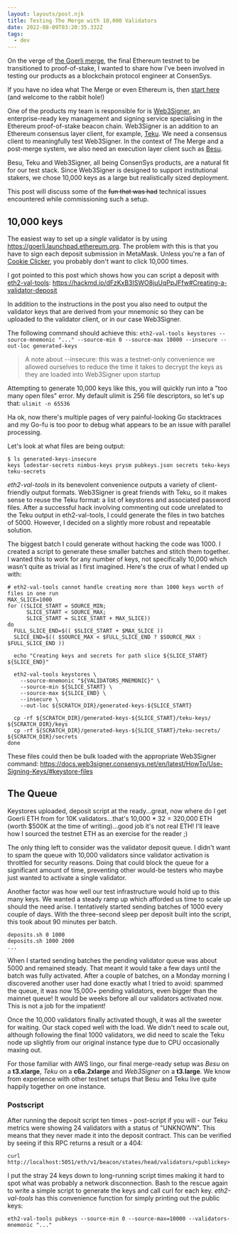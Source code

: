 ```yaml
---
layout: layouts/post.njk
title: Testing The Merge with 10,000 Validators
date: 2022-08-09T03:20:35.332Z
tags:
  - dev
---
```

On the verge of [the Goerli merge](https://blog.ethereum.org/2022/07/27/goerli-prater-merge-announcement/), the final Ethereum testnet to be transitioned to proof-of-stake, I wanted to share how I've been involved in testing our products as a blockchain protocol engineer at ConsenSys.

If you have no idea what The Merge or even Ethereum is, then [start here](https://ethereum.org/en/upgrades/merge/) (and welcome to the rabbit hole!)

One of the products my team is responsible for is [Web3Signer](https://github.com/ConsenSys/web3signer), an enterprise-ready key management and signing service specialising in the Ethereum proof-of-stake beacon chain. Web3Signer is an addition to an Ethereum consensus layer client, for example, [Teku](https://github.com/ConsenSys/teku). We need a consensus client to meaningfully test Web3Signer. In the context of The Merge and a post-merge system, we also need an execution layer client such as [Besu](https://github.com/hyperledger/besu).

Besu, Teku and Web3Signer, all being ConsenSys products, are a natural fit for our test stack. Since Web3Signer is designed to support institutional stakers, we chose 10,000 keys as a large but realistically sized deployment.

This post will discuss some of the ~~fun that was had~~ technical issues encountered while commissioning such a setup.

## 10,000 keys

The easiest way to set up a *single* validator is by using https://goerli.launchpad.ethereum.org.
The problem with this is that you have to sign each deposit submission in MetaMask. Unless you're a fan of [Cookie Clicker](http://orteil.dashnet.org/cookieclicker/), you probably don't want to click 10,000 times.

I got pointed to this post which shows how you can script a deposit with [eth2-val-tools](https://github.com/protolambda/eth2-val-tools): 
https://hackmd.io/dFzKxB3ISWO8juUqPpJFfw#Creating-a-validator-deposit

In addition to the instructions in the post you also need to output the validator keys that are derived from your mnemonic so they can be uploaded to the validator client, or in our case Web3Signer. 

The following command should achieve this:
`eth2-val-tools keystores --source-mnemonic "..." --source-min 0 --source-max 10000 --insecure --out-loc generated-keys`

> A note about --insecure: this was a testnet-only convenience we allowed ourselves to reduce the time it takes to decrypt the keys as they are loaded into Web3Signer upon startup

Attempting to generate 10,000 keys like this, you will quickly run into a "too many open files" error. My default ulimit is 256 file descriptors, so let's up that: 
`ulimit -n 65536`

Ha ok, now there's multiple pages of very painful-looking Go stacktraces and my Go-fu is too poor to debug what appears to be an issue with parallel processing.

Let's look at what files are being output:

```
$ ls generated-keys-insecure
keys lodestar-secrets nimbus-keys prysm pubkeys.json secrets teku-keys teku-secrets
```

*eth2-val-tools* in its benevolent convenience outputs a variety of client-friendly output formats. Web3Signer is great friends with Teku, so it makes sense to reuse the Teku format: a list of keystores and associated password files. After a successful hack involving commenting out code unrelated to the Teku output in eth2-val-tools, I could generate the files in two batches of 5000. However, I decided on a slightly more robust and repeatable solution.

The biggest batch I could generate without hacking the code was 1000. I created a script to generate these smaller batches and stitch them together. I wanted this to work for any number of keys, not specifically 10,000 which wasn't quite as trivial as I first imagined. Here's the crux of what I ended up with:

```
# eth2-val-tools cannot handle creating more than 1000 keys worth of files in one run
MAX_SLICE=1000
for ((SLICE_START = SOURCE_MIN;
      SLICE_START < SOURCE_MAX;
      SLICE_START = SLICE_START + MAX_SLICE))
do
  FULL_SLICE_END=$(( $SLICE_START + $MAX_SLICE ))
  SLICE_END=$(( $SOURCE_MAX < $FULL_SLICE_END ? $SOURCE_MAX : $FULL_SLICE_END ))

  echo "Creating keys and secrets for path slice ${SLICE_START} ${SLICE_END}"

  eth2-val-tools keystores \
    --source-mnemonic "${VALIDATORS_MNEMONIC}" \
    --source-min ${SLICE_START} \
    --source-max ${SLICE_END} \
    --insecure \
    --out-loc ${SCRATCH_DIR}/generated-keys-${SLICE_START}

  cp -rf ${SCRATCH_DIR}/generated-keys-${SLICE_START}/teku-keys/ ${SCRATCH_DIR}/keys
  cp -rf ${SCRATCH_DIR}/generated-keys-${SLICE_START}/teku-secrets/ ${SCRATCH_DIR}/secrets
done
```

These files could then be bulk loaded with the appropriate Web3Signer command:
https://docs.web3signer.consensys.net/en/latest/HowTo/Use-Signing-Keys/#keystore-files

## The Queue 

Keystores uploaded, deposit script at the ready...great, now where do I get Goerli ETH from for 10K validators...that's 10,000 * 32 = 320,000 ETH (worth $500K at the time of writing)...good job it's not real ETH!
I'll leave how I sourced the testnet ETH as an exercise for the reader ;)

The only thing left to consider was the validator deposit queue. I didn't want to spam the queue with 10,000 validators since validator activation is throttled for security reasons. Doing that could block the queue for a significant amount of time, preventing other would-be testers who maybe just wanted to activate a single validator. 

Another factor was how well our test infrastructure would hold up to this many keys. We wanted a steady ramp up which afforded us time to scale up should the need arise. I tentatively started sending batches of 1000 every couple of days. With the three-second sleep per deposit built into the script, this took about 90 minutes per batch.

```
deposits.sh 0 1000
deposits.sh 1000 2000
...
```

When I started sending batches the pending validator queue was about 5000 and remained steady. That meant it would take a few days until the batch was fully activated.
After a couple of batches, on a Monday morning I discovered another user had done exactly what I tried to avoid: spammed the queue, it was now 15,000+ pending validators, even bigger than the mainnet queue! It would be weeks before all our validators activated now. This is not a job for the impatient!

Once the 10,000 validators finally activated though, it was all the sweeter for waiting. Our stack coped well with the load. We didn't need to scale out, although following the final 1000 validators, we did need to scale the Teku node up slightly from our original instance type due to CPU occasionally maxing out.

For those familiar with AWS lingo, our final merge-ready setup was *Besu* on a **t3.xlarge**, *Teku* on a **c6a.2xlarge** and *Web3Signer* on a **t3.large**. We know from experience with other testnet setups that Besu and Teku live quite happily together on one instance.

### Postscript

After running the deposit script ten times - post-script if you will - our Teku metrics were showing 24 validators with a status of "UNKNOWN". This means that they never made it into the deposit contract. This can be verified by seeing if this RPC returns a result or a 404:

```
curl http://localhost:5051/eth/v1/beacon/states/head/validators/<publickey>
```

I put the stray 24 keys down to long-running script times making it hard to spot what was probably a network disconnection. Bash to the rescue again to write a simple script to generate the keys and call curl for each key. 
*eth2-val-tools* has this convenience function for simply printing out the public keys:

```shell
eth2-val-tools pubkeys --source-min 0 --source-max=10000 --validators-mnemonic "..."
```